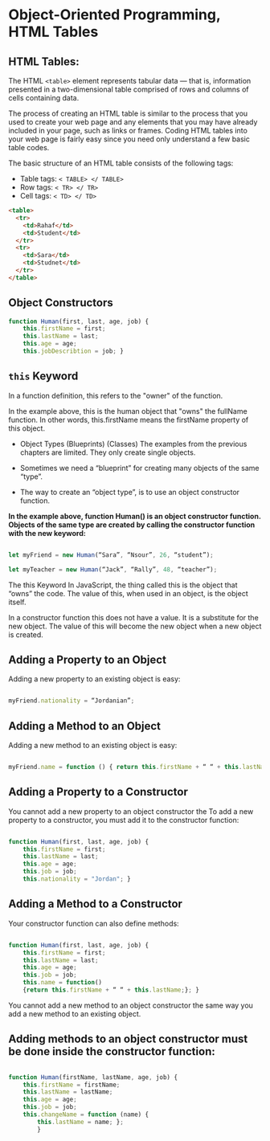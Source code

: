 # Object-Oriented Programming, HTML Tables

## HTML Tables:
The HTML `<table>` element represents tabular data — that is, information presented in a two-dimensional table comprised of rows and columns of cells containing data.

The process of creating an HTML table is similar to the process that you used to create your web page and any elements that you may have already included in your page, such as links or frames. Coding HTML tables into your web page is fairly easy since you need only understand a few basic table codes.

The basic structure of an HTML table consists of the following tags:

- Table tags: `< TABLE> </ TABLE>`
- Row tags: `< TR> </ TR>`
- Cell tags: `< TD> </ TD>`


```html
<table>
  <tr>
    <td>Rahaf</td>
    <td>Student</td>
  </tr>
  <tr>
    <td>Sara</td>
    <td>Studnet</td>
  </tr>
</table>
```


## Object Constructors
```javascript
function Human(first, last, age, job) { 
    this.firstName = first; 
    this.lastName = last; 
    this.age = age; 
    this.jobDescribtion = job; }
```
## `this` Keyword
In a function definition, this refers to the "owner" of the function.

In the example above, this is the human object that "owns" the fullName function.
In other words, this.firstName means the firstName property of this object.


- Object Types (Blueprints) (Classes) The examples from the previous chapters are limited. They only create single objects.

- Sometimes we need a “blueprint” for creating many objects of the same “type”.

- The way to create an “object type”, is to use an object constructor function.

**In the example above, function Human() is an object constructor function.**
**Objects of the same type are created by calling the constructor function with the new keyword:**
```javascript

let myFriend = new Human(“Sara”, “Nsour”, 26, “student”);

let myTeacher = new Human(“Jack”, “Rally”, 48, “teacher”);
```

The this Keyword In JavaScript, the thing called this is the object that “owns” the code.
The value of this, when used in an object, is the object itself.

In a constructor function this does not have a value. It is a substitute for the new object. The value of this will become the new object when a new object is created.

## Adding a Property to an Object
Adding a new property to an existing object is easy:
```javascript

myFriend.nationality = “Jordanian”;
```
## Adding a Method to an Object
Adding a new method to an existing object is easy:
```javascript

myFriend.name = function () { return this.firstName + “ “ + this.lastName; };
```
## Adding a Property to a Constructor
You cannot add a new property to an object constructor the To add a new property to a constructor, you must add it to the constructor function:
```javascript

function Human(first, last, age, job) { 
    this.firstName = first; 
    this.lastName = last; 
    this.age = age; 
    this.job = job; 
    this.nationality = "Jordan"; }
```
## Adding a Method to a Constructor
Your constructor function can also define methods:
```javascript

function Human(first, last, age, job) { 
    this.firstName = first; 
    this.lastName = last; 
    this.age = age; 
    this.job = job; 
    this.name = function() 
    {return this.firstName + “ “ + this.lastName;}; } 
```
You cannot add a new method to an object constructor the same way you add a new method to an existing object.

## Adding methods to an object constructor must be done inside the constructor function:
```javascript

function Human(firstName, lastName, age, job) { 
    this.firstName = firstName; 
    this.lastName = lastName; 
    this.age = age; 
    this.job = job; 
    this.changeName = function (name) { 
        this.lastName = name; }; 
        }
```